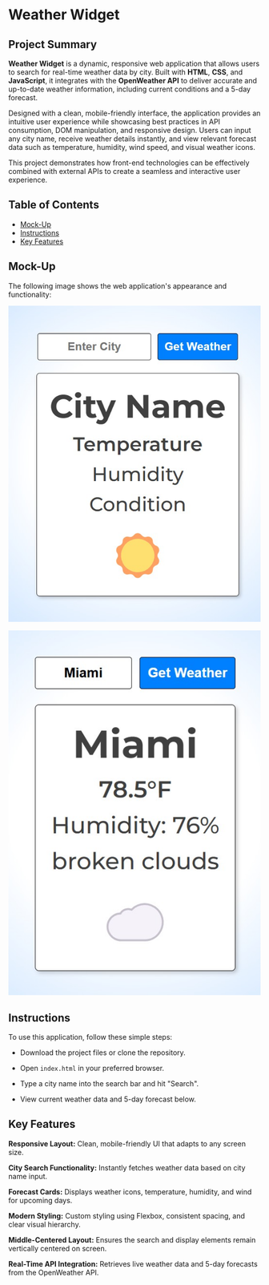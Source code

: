 # Weather Widget

## Project Summary

**Weather Widget** is a dynamic, responsive web application that allows users to search for real-time weather data by city. Built with **HTML**, **CSS**, and **JavaScript**, it integrates with the **OpenWeather API** to deliver accurate and up-to-date weather information, including current conditions and a 5-day forecast.

Designed with a clean, mobile-friendly interface, the application provides an intuitive user experience while showcasing best practices in API consumption, DOM manipulation, and responsive design. Users can input any city name, receive weather details instantly, and view relevant forecast data such as temperature, humidity, wind speed, and visual weather icons.

This project demonstrates how front-end technologies can be effectively combined with external APIs to create a seamless and interactive user experience.

## Table of Contents

- [Mock-Up](#mock-up)
- [Instructions](#instructions)
- [Key Features](#key-features)

## Mock-Up

The following image shows the web application's appearance and functionality:

![Weather Widget App](./public/assets/images/sc1.jpg)

![Weather Widget App](./public/assets/images/sc2.jpg)

## Instructions

To use this application, follow these simple steps:

- Download the project files or clone the repository.

- Open `index.html` in your preferred browser.

- Type a city name into the search bar and hit "Search".

- View current weather data and 5-day forecast below.

## Key Features

**Responsive Layout:** Clean, mobile-friendly UI that adapts to any screen size.

**City Search Functionality:** Instantly fetches weather data based on city name input.

**Forecast Cards:** Displays weather icons, temperature, humidity, and wind for upcoming days.

**Modern Styling:** Custom styling using Flexbox, consistent spacing, and clear visual hierarchy.

**Middle-Centered Layout:** Ensures the search and display elements remain vertically centered on screen.

**Real-Time API Integration:** Retrieves live weather data and 5-day forecasts from the OpenWeather API.
